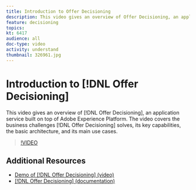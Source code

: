 ```yaml
---
title: Introduction to Offer Decisioning
description: This video gives an overview of Offer Decisioning, an application service built on top of Adobe Experience Platform.
feature: decisioning
topics:
kt: 6417
audience: all
doc-type: video
activity: understand
thumbnail: 326961.jpg
---
```


# Introduction to [!DNL Offer Decisioning]

This video gives an overview of [!DNL Offer Decisioning], an application service built on top of Adobe Experience Platform. The video covers the business challenges [!DNL Offer Decisioning] solves, its key capabilities, the basic architecture, and its main use cases.


>[!VIDEO](https://video.tv.adobe.com/v/326961?quality=12&learn=on)


## Additional Resources

* [Demo of [!DNL Offer Decisioning] (video)](demo-of-offer-decisioning.md)
* [[!DNL Offer Decisioning] (documentation)](https://experienceleague.adobe.com/docs/offer-decisioning/using/get-started/starting-offer-decisioning.html)